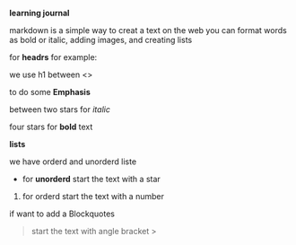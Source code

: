 **learning journal**
  
  
  
markdown is a simple way to creat a text on the web you can format words as bold or italic, adding images, and creating lists



<h7>for **headrs** for example:

we use h1 between <> 

to do some **Emphasis**


between two stars for *italic*

four stars for **bold** text

**lists** 

we have orderd and unorderd liste 

* for **unorderd** start the text with a star 

1. for orderd start the text with a number

if want to add a Blockquotes

>start the text with angle bracket >
